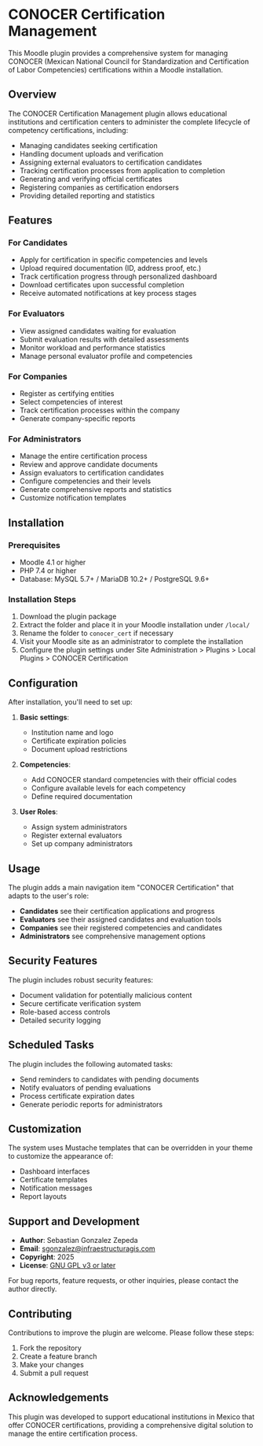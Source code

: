 # CONOCER Certification Management

This Moodle plugin provides a comprehensive system for managing CONOCER (Mexican National Council for Standardization and Certification of Labor Competencies) certifications within a Moodle installation.

## Overview

The CONOCER Certification Management plugin allows educational institutions and certification centers to administer the complete lifecycle of competency certifications, including:

- Managing candidates seeking certification
- Handling document uploads and verification
- Assigning external evaluators to certification candidates
- Tracking certification processes from application to completion
- Generating and verifying official certificates
- Registering companies as certification endorsers
- Providing detailed reporting and statistics

## Features

### For Candidates
- Apply for certification in specific competencies and levels
- Upload required documentation (ID, address proof, etc.)
- Track certification progress through personalized dashboard
- Download certificates upon successful completion
- Receive automated notifications at key process stages

### For Evaluators
- View assigned candidates waiting for evaluation
- Submit evaluation results with detailed assessments
- Monitor workload and performance statistics
- Manage personal evaluator profile and competencies

### For Companies
- Register as certifying entities
- Select competencies of interest
- Track certification processes within the company
- Generate company-specific reports

### For Administrators
- Manage the entire certification process
- Review and approve candidate documents
- Assign evaluators to certification candidates
- Configure competencies and their levels
- Generate comprehensive reports and statistics
- Customize notification templates

## Installation

### Prerequisites
- Moodle 4.1 or higher
- PHP 7.4 or higher
- Database: MySQL 5.7+ / MariaDB 10.2+ / PostgreSQL 9.6+

### Installation Steps
1. Download the plugin package
2. Extract the folder and place it in your Moodle installation under `/local/`
3. Rename the folder to `conocer_cert` if necessary
4. Visit your Moodle site as an administrator to complete the installation
5. Configure the plugin settings under Site Administration > Plugins > Local Plugins > CONOCER Certification

## Configuration

After installation, you'll need to set up:

1. **Basic settings**:
   - Institution name and logo
   - Certificate expiration policies
   - Document upload restrictions

2. **Competencies**:
   - Add CONOCER standard competencies with their official codes
   - Configure available levels for each competency
   - Define required documentation

3. **User Roles**:
   - Assign system administrators
   - Register external evaluators
   - Set up company administrators

## Usage

The plugin adds a main navigation item "CONOCER Certification" that adapts to the user's role:

- **Candidates** see their certification applications and progress
- **Evaluators** see their assigned candidates and evaluation tools
- **Companies** see their registered competencies and candidates
- **Administrators** see comprehensive management options

## Security Features

The plugin includes robust security features:

- Document validation for potentially malicious content
- Secure certificate verification system
- Role-based access controls
- Detailed security logging

## Scheduled Tasks

The plugin includes the following automated tasks:

- Send reminders to candidates with pending documents
- Notify evaluators of pending evaluations
- Process certificate expiration dates
- Generate periodic reports for administrators

## Customization

The system uses Mustache templates that can be overridden in your theme to customize the appearance of:

- Dashboard interfaces
- Certificate templates
- Notification messages
- Report layouts

## Support and Development

- **Author**: Sebastian Gonzalez Zepeda
- **Email**: sgonzalez@infraestructuragis.com
- **Copyright**: 2025 
- **License**: [GNU GPL v3 or later](http://www.gnu.org/copyleft/gpl.html)

For bug reports, feature requests, or other inquiries, please contact the author directly.

## Contributing

Contributions to improve the plugin are welcome. Please follow these steps:

1. Fork the repository
2. Create a feature branch
3. Make your changes
4. Submit a pull request

## Acknowledgements

This plugin was developed to support educational institutions in Mexico that offer CONOCER certifications, providing a comprehensive digital solution to manage the entire certification process.